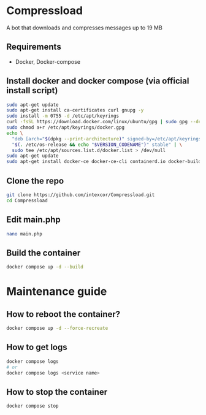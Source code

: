 # Compressload
A bot that downloads and compresses messages up to 19 MB

## Requirements
- Docker, Docker-compose

## Install docker and docker compose (via official install script)
```bash
sudo apt-get update
sudo apt-get install ca-certificates curl gnupg -y
sudo install -m 0755 -d /etc/apt/keyrings
curl -fsSL https://download.docker.com/linux/ubuntu/gpg | sudo gpg --dearmor -o /etc/apt/keyrings/docker.gpg
sudo chmod a+r /etc/apt/keyrings/docker.gpg
echo \
  "deb [arch="$(dpkg --print-architecture)" signed-by=/etc/apt/keyrings/docker.gpg] https://download.docker.com/linux/ubuntu \
  "$(. /etc/os-release && echo "$VERSION_CODENAME")" stable" | \
  sudo tee /etc/apt/sources.list.d/docker.list > /dev/null
sudo apt-get update
sudo apt-get install docker-ce docker-ce-cli containerd.io docker-buildx-plugin docker-compose-plugin -y
```

## Clone the repo
```bash
git clone https://github.com/intexcor/Compressload.git
cd Compressload
```

## Edit main.php
```bash
nano main.php
```

## Build the container
```bash
docker compose up -d --build
```

# Maintenance guide

## How to reboot the container?
```bash
docker compose up -d --force-recreate
```

## How to get logs
```bash
docker compose logs
# or
docker compose logs <service name>
```

## How to stop the container
```bash
docker compose stop
```